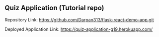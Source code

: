 ## Quiz Application (Tutorial repo)

Repository Link:
https://github.com/Darpan313/flask-react-demo-app.git

Deployed Application Link:
https://quiz-application-g19.herokuapp.com/

